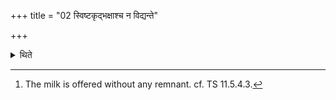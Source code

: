 +++
title = "02 स्विष्टकृद्भक्षाश्च न विद्यन्ते"

+++

<details><summary>थिते</summary>

2. The Sviṣṭakr̥t(-offering) and the partakings (of Iḍā) do not occur (there).[^1]  

[^1]: The milk is offered without any remnant. cf. TS 11.5.4.3.
</details>
